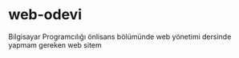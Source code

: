# web-odevi
Bilgisayar Programcılığı önlisans bölümünde web yönetimi dersinde yapmam gereken web sitem
